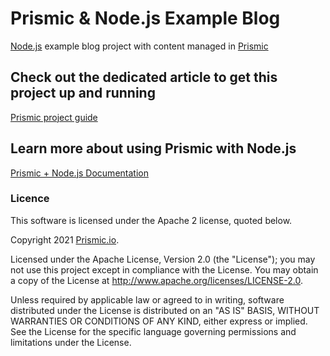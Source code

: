 # Prismic & Node.js Example Blog

[Node.js](https://nodejs.org/en/) example blog project with content managed in [Prismic](https://prismic.io/)

## Check out the dedicated article to get this project up and running
[Prismic project guide](https://user-guides.prismic.io/en/articles/868734-sample-blog-with-api-based-cms-in-node-js)

## Learn more about using Prismic with Node.js

[Prismic + Node.js Documentation](https://prismic.io/docs/technologies/nodejs)

### Licence

This software is licensed under the Apache 2 license, quoted below.

Copyright 2021 [Prismic.io](http://prismic.io).

Licensed under the Apache License, Version 2.0 (the "License"); you may not use this project except in compliance with the License. You may obtain a copy of the License at http://www.apache.org/licenses/LICENSE-2.0.

Unless required by applicable law or agreed to in writing, software distributed under the License is distributed on an "AS IS" BASIS, WITHOUT WARRANTIES OR CONDITIONS OF ANY KIND, either express or implied. See the License for the specific language governing permissions and limitations under the License.
